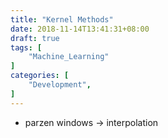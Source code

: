 ```yaml
---
title: "Kernel Methods"
date: 2018-11-14T13:41:31+08:00
draft: true
tags: [
    "Machine_Learning"
]
categories: [
    "Development",
]
---
```


- parzen windows -> interpolation
